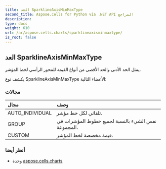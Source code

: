 ```yaml
---
title: العد SparklineAxisMinMaxType
second_title: Aspose.Cells for Python via .NET API المراجع
description:
type: docs
weight: 610
url: /ar/aspose.cells.charts/sparklineaxisminmaxtype/
is_root: false
---
```

##  العد SparklineAxisMinMaxType
يمثل الحد الأدنى والحد الأقصى من أنواع القيمة للمحور الرأسي لخط المؤشر.



يكشف نوع SparklineAxisMinMaxType الأعضاء التالية:

###  مجالات
| مجال| وصف|
| :- | :- |
| AUTO_INDIVIDUAL | تلقائي لكل خط مؤشر.|
| GROUP | نفس الشيء بالنسبة لجميع خطوط المؤشرات في المجموعة.|
| CUSTOM | قيمة مخصصة لخط المؤشر.|



###  أنظر أيضا
* وحدة [aspose.cells.charts](..)
